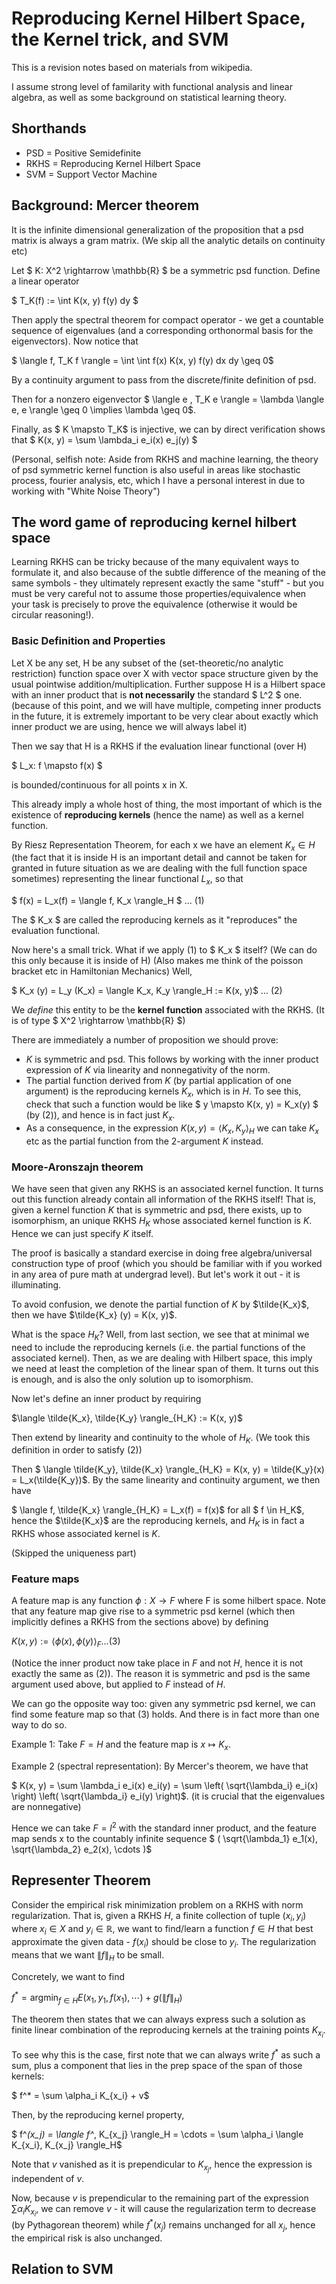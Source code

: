 # Reproducing Kernel Hilbert Space, the Kernel trick, and SVM

This is a revision notes based on materials from wikipedia.

I assume strong level of familarity with functional analysis and linear algebra, as well as some background on statistical learning theory.

## Shorthands

- PSD = Positive Semidefinite
- RKHS = Reproducing Kernel Hilbert Space
- SVM = Support Vector Machine


## Background: Mercer theorem

It is the infinite dimensional generalization of the proposition that a psd matrix is always a gram matrix. (We skip all the analytic details on continuity etc)

Let $ K: X^2 \rightarrow \mathbb{R} $ be a symmetric psd function. Define a linear operator

$ T_K(f) := \int K(x, y) f(y) dy $

Then apply the spectral theorem for compact operator - we get a countable sequence of eigenvalues (and a corresponding orthonormal basis for the eigenvectors). Now notice that

$ \langle f, T_K f \rangle = \int \int f(x) K(x, y) f(y) dx dy \geq 0$

By a continuity argument to pass from the discrete/finite definition of psd.

Then for a nonzero eigenvector $ \langle e , T_K e \rangle = \lambda \langle e, e \rangle \geq 0 \implies \lambda \geq 0$.

Finally, as $ K \mapsto T_K$ is injective, we can by direct verification shows that $ K(x, y) = \sum \lambda_i e_i(x) e_j(y) $

(Personal, selfish note: Aside from RKHS and machine learning, the theory of psd symmetric kernel function is also useful in areas like stochastic process, fourier analysis, etc, which I have a personal interest in due to working with "White Noise Theory")

## The word game of reproducing kernel hilbert space

Learning RKHS can be tricky because of the many equivalent ways to formulate it, and also because of the subtle difference of the meaning of the same symbols - they ultimately represent exactly the same "stuff" - but you must be very careful not to assume those properties/equivalence when your task is precisely to prove the equivalence (otherwise it would be circular reasoning!).

### Basic Definition and Properties

Let X be any set, H be any subset of the (set-theoretic/no analytic restriction) function space over X with vector space structure given by the usual pointwise addition/multiplication. Further suppose H is a Hilbert space with an inner product that is **not necessarily** the standard $ L^2 $ one. (because of this point, and we will have multiple, competing inner products in the future, it is extremely important to be very clear about exactly which inner product we are using, hence we will always label it)

Then we say that H is a RKHS if the evaluation linear functional (over H)

$ L_x: f \mapsto f(x) $

is bounded/continuous for all points x in X.

This already imply a whole host of thing, the most important of which is the existence of **reproducing kernels** (hence the name) as well as a kernel function.

By Riesz Representation Theorem, for each x we have an element $K_x \in H$ (the fact that it is inside H is an important detail and cannot be taken for granted in future situation as we are dealing with the full function space sometimes) representing the linear functional $L_x$, so that

$ f(x) = L_x(f) = \langle f, K_x \rangle_H $ ... (1)

The $ K_x $ are called the reproducing kernels as it "reproduces" the evaluation functional.

Now here's a small trick. What if we apply (1) to $ K_x $ itself? (We can do this only because it is inside of H) (Also makes me think of the poisson bracket etc in Hamiltonian Mechanics) Well,

$ K_x (y) = L_y (K_x) = \langle K_x, K_y \rangle_H := K(x, y)$ ... (2)

We *define* this entity to be the **kernel function** associated with the RKHS. (It is of type $ X^2 \rightarrow \mathbb{R} $)

There are immediately a number of proposition we should prove:

- $K$ is symmetric and psd. This follows by working with the inner product expression of $K$ via linearity and nonnegativity of the norm.
- The partial function derived from $K$ (by partial application of one argument) is the reproducing kernels $K_x$, which is in $H$. To see this, check that such a function would be like $ y \mapsto K(x, y) = K_x(y) $ (by (2)), and hence is in fact just $K_x$.
- As a consequence, in the expression $K(x, y) = \langle K_x, K_y \rangle_H$ we can take $K_x$ etc as the partial function from the 2-argument $K$ instead.

### Moore-Aronszajn theorem

We have seen that given any RKHS is an associated kernel function. It turns out this function already contain all information of the RKHS itself! That is, given a kernel function $K$ that is symmetric and psd, there exists, up to isomorphism, an unique RKHS $H_K$ whose associated kernel function is $K$. Hence we can just specify $K$ itself.

The proof is basically a standard exercise in doing free algebra/universal construction type of proof (which you should be familiar with if you worked in any area of pure math at undergrad level). But let's work it out - it is illuminating.

To avoid confusion, we denote the partial function of $K$ by $\tilde{K_x}$, then we have $\tilde{K_x} (y) = K(x, y)$.

What is the space $H_K$? Well, from last section, we see that at minimal we need to include the reproducing kernels (i.e. the partial functions of the associated kernel). Then, as we are dealing with Hilbert space, this imply we need at least the completion of the linear span of them. It turns out this is enough, and is also the only solution up to isomorphism.

Now let's define an inner product by requiring

$\langle \tilde{K_x}, \tilde{K_y} \rangle_{H_K} := K(x, y)$

Then extend by linearity and continuity to the whole of $H_K$. (We took this definition in order to satisfy (2))

Then $ \langle \tilde{K_y}, \tilde{K_x} \rangle_{H_K} = K(x, y) = \tilde{K_y}(x) = L_x(\tilde{K_y})$. By the same linearity and continuity argument, we then have

$ \langle f, \tilde{K_x} \rangle_{H_K} = L_x(f) = f(x)$ for all $ f \in H_K$, hence the $\tilde{K_x}$ are the reproducing kernels, and $H_K$ is in fact a RKHS whose associated kernel is $K$.

(Skipped the uniqueness part)

### Feature maps

A feature map is any function $\phi : X \rightarrow F$ where F is some hilbert space. Note that any feature map give rise to a symmetric psd kernel (which then implicitly defines a RKHS from the sections above) by defining 

$K(x, y) := \langle \phi(x), \phi(y) \rangle_F$...(3) 

(Notice the inner product now take place in $F$ and not $H$, hence it is not exactly the same as (2)). The reason it is symmetric and psd is the same argument used above, but applied to $F$ instead of $H$.

We can go the opposite way too: given any symmetric psd kernel, we can find some feature map so that (3) holds. And there is in fact more than one way to do so.

Example 1: Take $F = H$ and the feature map is $x \mapsto K_x$.

Example 2 (spectral representation): By Mercer's theorem, we have that

$ K(x, y) = \sum \lambda_i e_i(x) e_i(y) = \sum \left( \sqrt{\lambda_i} e_i(x) \right)  \left( \sqrt{\lambda_i} e_i(y) \right)$. (it is crucial that the eigenvalues are nonnegative)

Hence we can take $F = l^2$ with the standard inner product, and the feature map sends x to the countably infinite sequence $ ( \sqrt{\lambda_1} e_1(x), \sqrt{\lambda_2} e_2(x), \cdots )$


## Representer Theorem

Consider the empirical risk minimization problem on a RKHS with norm regularization. That is, given a RKHS $H$, a finite collection of tuple $(x_i, y_i)$ where $x_i \in X$ and $y_i \in \mathbb{R}$, we want to find/learn a function $f \in H$ that best approximate the given data - $f(x_i)$ should be close to $y_i$. The regularization means that we want $\| f \|_H$ to be small.

Concretely, we want to find

$f^* = \text{argmin}_{f \in H} E(x_1, y_1, f(x_1), \cdots) + g( \| f \|_H )$

The theorem then states that we can always express such a solution as finite linear combination of the reproducing kernels at the training points $K_{x_i}$.

To see why this is the case, first note that we can always write $f^*$ as such a sum, plus a component that lies in the prep space of the span of those kernels:

$ f^* = \sum \alpha_i K_{x_i} + v$

Then, by the reproducing kernel property,

$ f^*(x_j) = \langle f^*, K_{x_j} \rangle_H = \cdots = \sum \alpha_i \langle K_{x_i}, K_{x_j} \rangle_H$ 

Note that $v$ vanished as it is prependicular to $K_{x_j}$, hence the expression is independent of $v$.

Now, because $v$ is prependicular to the remaining part of the expression $\sum \alpha_i K_{x_i}$, we can remove $v$ - it will cause the regularization term to decrease (by Pythagorean theorem) while $f^*(x_j)$ remains unchanged for all $x_j$, hence the empirical risk is also unchanged.

## Relation to SVM

